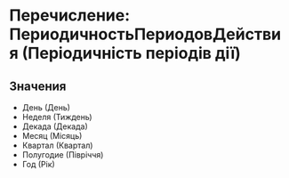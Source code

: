 ﻿# Перечисление: ПериодичностьПериодовДействия (Періодичність періодів дії)

## Значения

- День (День)
- Неделя (Тиждень)
- Декада (Декада)
- Месяц (Місяць)
- Квартал (Квартал)
- Полугодие (Півріччя)
- Год (Рік)

